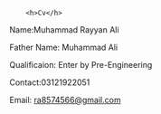         <h>Cv</h>

Name:Muhammad Rayyan Ali

Father Name: Muhammad Ali 

Qualificaion: Enter by Pre-Engineering

Contact:03121922051

Email: ra8574566@gmail.com
